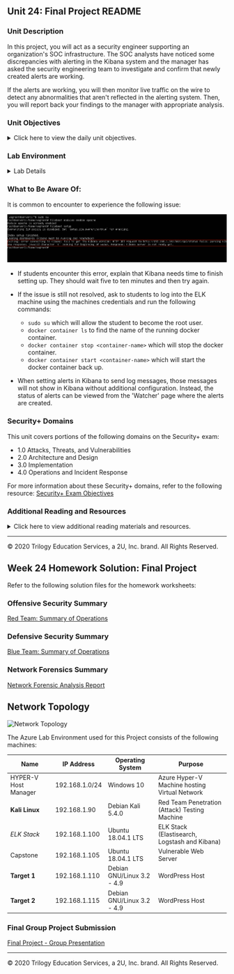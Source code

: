 ## Unit 24: Final Project README

### Unit Description

In this project, you will act as a security engineer supporting an organization's SOC infrastructure. The SOC analysts have noticed some discrepancies with alerting in the Kibana system and the manager has asked the security engineering team to investigate and confirm that newly created alerts are working. 

If the alerts are working, you will then monitor live traffic on the wire to detect any abnormalities that aren't reflected in the alerting system. Then, you will report back your findings to the manager with appropriate analysis.


### Unit Objectives 

<details>
    <summary>Click here to view the daily unit objectives.</summary>

  <br>

- **Days 1 and 2:** Alert and Attacking Target 1

    - Configure alerts in Kibana 
    - Attack a machine on the network.
    - Capture the flag on the victim machine.

- **Day 3:** Wireshark Strikes Back

    - Capture network traffic
    - Investigate a number of suspicious activities
    - Collect corporate misuse evidence
    - Work in groups to create a presentation


- **Day 4:** Final Group Presentations

    - Complete and submit group presentations
    - Submit an offensive red team analysis
    - Submit a defensive blue team analysis
    - Submit a network forensic analysis. 

</details>


### Lab Environment


<details><summary>Lab Details</summary>
<br>

In this unit, you will be using a new Web Vulns lab environment located in Windows Azure Lab Services. RDP into the **Windows RDP host machine** using the following credentials:

  - Username: `azadmin`
  - Password: `p4ssw0rd*`

This is a diagram of the network and the machines that will be used in this lab:

![](Images/final-project-setup.png)

Open the Hyper-V Manager to access the nested machines:

**ELK machine credentials:** The same ELK setup that you created in Project 1. It holds the Kibana dashboards.
- Username: `vagrant`
- Password: `vagrant`
- IP Address: `192.168.1.100`

**Kali:** A standard Kali Linux machine for use in the penetration test on Day 1. 
- Username: `root`
- Password: `toor`
- IP Address: `192.168.1.90`

**Capstone:** Filebeat and Metricbeat are installed and will forward logs to the ELK machine. 
- IP Address: `192.168.1.105`
   - Please note that this VM is in the network solely for the purpose of testing alerts.

**Target 1:** Exposes a vulnerable WordPress server.
- IP Address: `192.168.1.110`

**Target 2:** Students should ignore Target 2 until they have completed all other parts of the project.

</details>  

### What to Be Aware Of:

It is common to encounter to experience the following issue:

![](Images/error.png)

* If students encounter this error, explain that Kibana needs time to finish setting up. They should wait five to ten minutes and then try again. 

* If the issue is still not resolved, ask to students to log into the ELK machine using the machines credentials and run the following commands:

    - `sudo su` which will allow the student to become the root user. 
    - `docker container ls` to find the name of the running docker container. 
    - `docker container stop <container-name>` which will stop the docker container.
    - `docker container start <container-name>` which will start the docker container back up.

* When setting alerts in Kibana to send log messages, those messages will not show in Kibana without additional configuration. Instead, the status of alerts can be viewed from the 'Watcher' page where the alerts are created.

### Security+ Domains

This unit covers portions of the following domains on the Security+ exam:

- 1.0 Attacks, Threats, and Vulnerabilities 
- 2.0 Architecture and Design 
- 3.0 Implementation
- 4.0 Operations and Incident Response 

For more information about these Security+ domains, refer to the following resource: [Security+ Exam Objectives](https://comptiacdn.azureedge.net/webcontent/docs/default-source/exam-objectives/comptia-security-sy0-601-exam-objectives-(2-0).pdf?sfvrsn=8c5889ff_2)


### Additional Reading and Resources

<details> 
<summary> Click here to view additional reading materials and resources. </summary>
</br>

These resources are provided as optional, recommended resources to supplement the concepts covered in this unit.

- [SANS Pentesting Cheatsheet](https://www.sans.org/blog/sans-poster-building-a-better-pen-tester-pdf-download/)


</details>

---


© 2020 Trilogy Education Services, a 2U, Inc. brand. All Rights Reserved.    

## Week 24 Homework Solution: Final Project

Refer to the following solution files for the homework worksheets: 

### Offensive Security Summary

[Red Team: Summary of Operations](https://github.com/karma-786/Final-Project/blob/main/OffensiveTemplate.md)  

### Defensive Security Summary

[Blue Team: Summary of Operations](https://github.com/karma-786/Final-Project/blob/main/DefensiveTemplate.md)  

### Network Forensics Summary

[Network Forensic Analysis Report](https://github.com/karma-786/Final-Project/blob/main/NetworkTemplate.md)  

## Network Topology

![Network Topology](https://github.com/karma-786/Final-Project/blob/main/Final%20Project%20-%20KVP/Day%201%20%26%202/Network%20Topology-Diagram.PNG)

The Azure Lab Environment used for this Project consists of the following machines:

| Name              	| IP Address     	| Operating System          	| Purpose                                       	|
|-------------------	|----------------	|---------------------------	|-----------------------------------------------	|
| HYPER-V Host Manager 	| 192.168.1.0/24 	| Windows 10                	| Azure Hyper-V Machine hosting Virtual Network 	|
| **Kali Linux**        	| 192.168.1.90   	| Debian Kali 5.4.0         	| Red Team Penetration (Attack) Testing Machine    	|
| _ELK Stack_         	| 192.168.1.100  	| Ubuntu 18.04.1 LTS        	| ELK Stack (Elastisearch, Logstash and Kibana)    	|
| Capstone          	| 192.168.1.105  	| Ubuntu 18.04.1 LTS         	| Vulnerable Web Server                         	|
| **Target 1**          	| 192.168.1.110  	| Debian GNU/Linux 3.2 - 4.9 	| WordPress Host                                	|
| **Target 2**          	| 192.168.1.115  	| Debian GNU/Linux 3.2 - 4.9 	| WordPress Host                                	|

### Final Group Project Submission

[Final Project - Group Presentation](https://github.com/karma-786/Final-Project/blob/main/Final%20Project%20-%20KVP/Offensive%20Final%20Project%20Presentation%20-%20Group.pdf)  

---
© 2020 Trilogy Education Services, a 2U, Inc. brand. All Rights Reserved.
